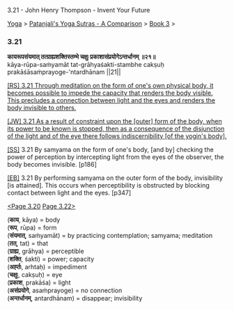 3.21 - John Henry Thompson - Invent Your Future   
    

[Yoga](../../../yoga.md)‎ > ‎[Patanjali's Yoga Sutras - A Comparison](../../patanjani.md)‎ > ‎[Book 3](../book-3.md)‎ > ‎

### 3.21

**कायरूपसंयमात् तत्ग्राह्यशक्तिस्तम्भे चक्षुः प्रकाशासंप्रयोगेऽन्तर्धानम् ॥२१॥**  
kāya-rūpa-saṁyamāt tat-grāhyaśakti-stambhe cakṣuḥ prakāśāsaṁprayoge-'ntardhānam ||21||  
  
  
[\[RS\] 3.21 Through meditation on the form of one's own physical body, it becomes possible to impede the capacity that renders the body visible. This precludes a connection between light and the eyes and renders the body invisible to others.](http://www.ashtangayoga.info/philosophy/yoga-sutra-patanjali/chapter-3/item/kaya-rupa-sanyamat-grahyashakti-stambhe-chakshuh/)  
  
[\[JW\] 3.21 As a result of constraint upon the \[outer\] form of the body, when its power to be known is stopped, then as a consequence of the disjunction of the light and of the eye there follows indiscernibility \[of the yogin's body\].](http://books.google.com/books?id=YzFImjtOxUwC&pg=PA250&ci=156%2C407%2C784%2C115&source=bookclip)  
  
[\[SS\]](http://www.amazon.com/Yoga-Sutras-Patanjali-Commentary-Satchidananda/dp/0932040381) 3.21 By samyama on the form of one's body, \[and by\] checking the power of perception by intercepting light from the eyes of the observer, the body becomes invisible. \[p186\]  
  
[\[EB\]](http://www.amazon.com/Yoga-Sutras-Patanjali-Translation-Commentary/dp/0865477361/ref=sr_1_1?ie=UTF8&s=books&qid=1250508322&sr=1-1) 3.21 By performing samyama on the outer form of the body, invisibility \[is attained\]. This occurs when perceptibility is obstructed by blocking contact between light and the eyes. \[p347\]  
  
  
[<Page 3.20](320.md)  [Page 3.22>](322.md)  
  

(**काय**, kāya) = body  
(**रूप**, rūpa) = form  
(**संयमात्**, saṁyamāt) = by practicing contemplation; samyama; meditation  
(**तत्**, tat) = that  
(**ग्राह्य**, grāhya) = perceptible  
(**शक्ति**, śakti) = power; capacity  
(**अर्ह्तः**, arhtaḥ) = impediment  
(**चक्षुः**, cakṣuḥ) = eye  
(**प्रकाश**, prakāśa) = light  
(**असंप्रयोगे**, asaṁprayoge) = no connection  
(**अन्तर्धानम्**, antardhānam) = disappear; invisibility

